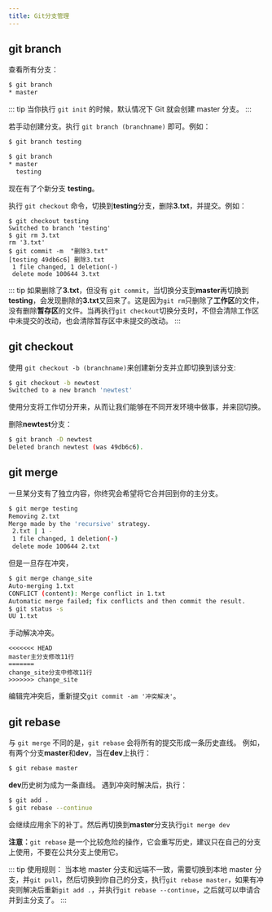 ```yaml
---
title: Git分支管理
---
```


## git branch
查看所有分支：
```sh
$ git branch
* master
```
::: tip
当你执行 `git init` 的时候，默认情况下 Git 就会创建 master 分支。
:::

若手动创建分支。执行 `git branch (branchname)` 即可。例如：
```sh
$ git branch testing

$ git branch
* master
  testing
```
现在有了个新分支 **testing**。

执行 `git checkout` 命令，切换到**testing**分支，删除**3.txt**，并提交。例如：
```
$ git checkout testing
Switched to branch 'testing'
$ git rm 3.txt
rm '3.txt'
$ git commit -m  "删除3.txt"
[testing 49db6c6] 删除3.txt
 1 file changed, 1 deletion(-)
 delete mode 100644 3.txt
```
::: tip
如果删除了**3.txt**，但没有 `git commit`，当切换分支到**master**再切换到**testing**，会发现删除的**3.txt**又回来了。这是因为`git rm`只删除了**工作区**的文件，没有删除**暂存区**的文件。当再执行`git checkout`切换分支时，不但会清除工作区中未提交的改动，也会清除暂存区中未提交的改动。
:::


## git checkout

使用 `git checkout -b (branchname)`来创建新分支并立即切换到该分支:
```sh
$ git checkout -b newtest
Switched to a new branch 'newtest'
```
使用分支将工作切分开来，从而让我们能够在不同开发环境中做事，并来回切换。

删除**newtest**分支：
```sh
$ git branch -D newtest
Deleted branch newtest (was 49db6c6).
```

## git merge
一旦某分支有了独立内容，你终究会希望将它合并回到你的主分支。 
```sh
$ git merge testing
Removing 2.txt
Merge made by the 'recursive' strategy.
 2.txt | 1 -
 1 file changed, 1 deletion(-)
 delete mode 100644 2.txt
```

但是一旦存在冲突，
```sh
$ git merge change_site
Auto-merging 1.txt
CONFLICT (content): Merge conflict in 1.txt
Automatic merge failed; fix conflicts and then commit the result.
$ git status -s
UU 1.txt
```
手动解决冲突。
```
<<<<<<< HEAD
master主分支修改11行
=======
change_site分支中修改11行
>>>>>>> change_site
```
编辑完冲突后，重新提交`git commit -am '冲突解决'`。

## git rebase
与 `git merge` 不同的是，`git rebase` 会将所有的提交形成一条历史直线。
例如，有两个分支**master**和**dev**，当在**dev**上执行：
```sh
$ git rebase master
```
**dev**历史树为成为一条直线。
遇到冲突时解决后，执行：
```sh
$ git add .
$ git rebase --continue
```
会继续应用余下的补丁。然后再切换到**master**分支执行`git merge dev`

**注意：**`git rebase` 是一个比较危险的操作，它会重写历史，建议只在自己的分支上使用，不要在公共分支上使用它。

::: tip
使用规则：
当本地 master 分支和远端不一致，需要切换到本地 master 分支，并`git pull`，然后切换到你自己的分支，执行`git rebase master`，如果有冲突则解决后重新`git add .`，并执行`git rebase --continue`，之后就可以申请合并到主分支了。
:::